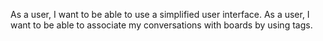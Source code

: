 As a user, I want to be able to use a simplified user interface.
As a user, I want to be able to associate my conversations with
boards by using tags.
